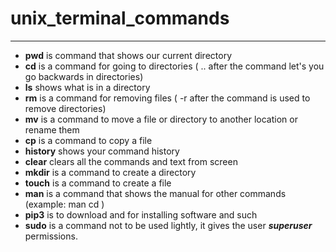 # unix_terminal_commands
---
- **pwd** is command that shows our current directory
- **cd** is a command for going to directories ( .. after the command let's you go backwards in directories)
- **ls** shows what is in a directory
- **rm** is a command for removing files ( -r after the command is used to remove directories)
- **mv** is a command to move a file or directory to another location or rename them
- **cp** is a command to copy a file
- **history** shows your command history
- **clear** clears all the commands and text from screen
- **mkdir** is a command to create a directory
- **touch** is a command to create a file
- **man** is a command that shows the manual for other commands (example: man cd )
- **pip3** is to download and for installing software and such
- **sudo** is a command not to be used lightly, it gives the user _**superuser**_ permissions.
